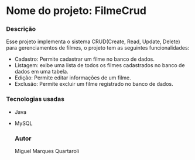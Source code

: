 # Nome do projeto: FilmeCrud

### Descrição
Esse projeto implementa o sistema CRUD(Create, Read, Update, Delete) para gerenciamentos de filmes, o projeto tem as seguintes funcionalidades:

- Cadastro: Permite cadastrar um filme no banco de dados.
- Listagem: exibe uma lista de todos os filmes cadastrados no banco de dados em uma tabela.
- Edição: Permite editar informações de um filme.
- Exclusão: Permite excluir um filme registrado no banco de dados.

### Tecnologias usadas

- Java
- MySQL

  ### Autor
  Miguel Marques Quartaroli
